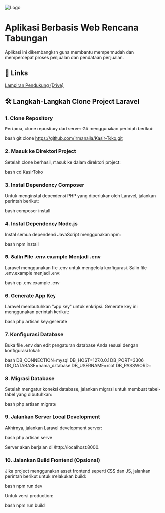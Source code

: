 ![Logo](https://www.bara.co.id/assets/images/icon/LOGO%20BARA%20TEKNOVASI%201.webp)



# Aplikasi Berbasis Web Rencana Tabungan

Aplikasi ini dikembangkan guna membantu mempermudah dan mempercepat proses penjualan dan pendataan penjualan.



## 🔗 Links
[Lampiran Pendukung (Drive)](https://drive.google.com/drive/folders/1T8WnGz7x9lI1pNk4VebOQUkCKkWU4fRP?usp=sharing)


## 🛠 Langkah-Langkah Clone Project Laravel

### 1. Clone Repository

Pertama, clone repository dari server Git menggunakan perintah berikut:

bash
git clone https://github.com/Irmanaila/Kasir-Toko.git


### 2. Masuk ke Direktori Project

Setelah clone berhasil, masuk ke dalam direktori project:

bash
cd KasirToko


### 3. Instal Dependency Composer

Untuk menginstal dependensi PHP yang diperlukan oleh Laravel, jalankan perintah berikut:

bash
composer install


### 4. Instal Dependency Node.js

Instal semua dependensi JavaScript menggunakan npm:

bash
npm install


### 5. Salin File .env.example Menjadi .env

Laravel menggunakan file .env untuk mengelola konfigurasi. Salin file .env.example menjadi .env:

bash
cp .env.example .env


### 6. Generate App Key

Laravel membutuhkan "app key" untuk enkripsi. Generate key ini menggunakan perintah berikut:

bash
php artisan key:generate


### 7. Konfigurasi Database

Buka file .env dan edit pengaturan database Anda sesuai dengan konfigurasi lokal:

bash
DB_CONNECTION=mysql
DB_HOST=127.0.0.1
DB_PORT=3306
DB_DATABASE=nama_database
DB_USERNAME=root
DB_PASSWORD=


### 8. Migrasi Database

Setelah mengatur koneksi database, jalankan migrasi untuk membuat tabel-tabel yang dibutuhkan:

bash
php artisan migrate


### 9. Jalankan Server Local Development

Akhirnya, jalankan Laravel development server:

bash
php artisan serve


Server akan berjalan di \http://localhost:8000\.

### 10. Jalankan Build Frontend (Opsional)

Jika project menggunakan asset frontend seperti CSS dan JS, jalankan perintah berikut untuk melakukan build:

bash
npm run dev


Untuk versi production:

bash
npm run build


